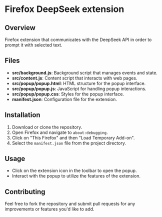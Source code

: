 # Firefox DeepSeek extension

## Overview
Firefox extension that communicates with the DeepSeek API in order to prompt it with selected text.

## Files
- **src/background.js**: Background script that manages events and state.
- **src/content.js**: Content script that interacts with web pages.
- **src/popup/popup.html**: HTML structure for the popup interface.
- **src/popup/popup.js**: JavaScript for handling popup interactions.
- **src/popup/popup.css**: Styles for the popup interface.
- **manifest.json**: Configuration file for the extension.

## Installation
1. Download or clone the repository.
2. Open Firefox and navigate to `about:debugging`.
3. Click on "This Firefox" and then "Load Temporary Add-on".
4. Select the `manifest.json` file from the project directory.

## Usage
- Click on the extension icon in the toolbar to open the popup.
- Interact with the popup to utilize the features of the extension.

## Contributing
Feel free to fork the repository and submit pull requests for any improvements or features you'd like to add.